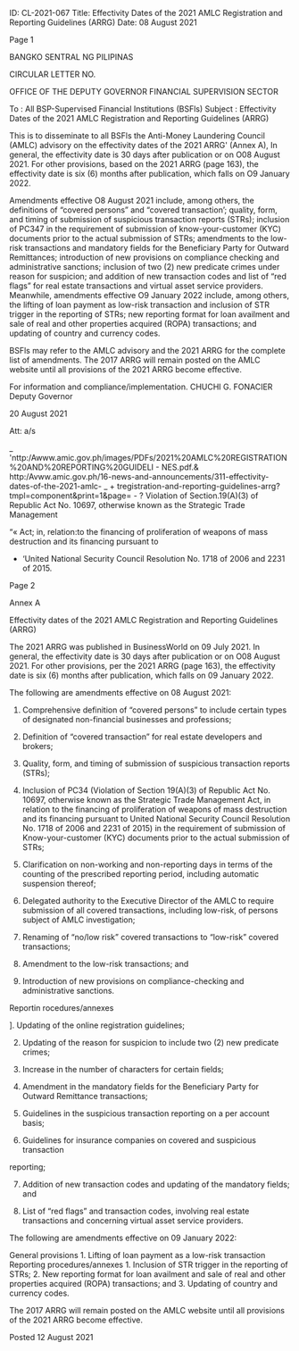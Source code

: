 ID: CL-2021-067
Title: Effectivity Dates of the 2021 AMLC Registration and Reporting Guidelines (ARRG)
Date: 08 August 2021

Page 1

BANGKO SENTRAL NG PILIPINAS

CIRCULAR LETTER NO.

OFFICE OF THE DEPUTY GOVERNOR FINANCIAL SUPERVISION SECTOR

To : All BSP-Supervised Financial Institutions (BSFls) Subject : Effectivity Dates of the 2021 AMLC Registration and Reporting Guidelines (ARRG)

This is to disseminate to all BSFls the Anti-Money Laundering Council (AMLC) advisory on the effectivity dates of the 2021 ARRG' (Annex A), In general, the effectivity date is 30 days after publication or on O08 August 2021. For other provisions, based on the 2021 ARRG (page 163), the effectivity date is six (6) months after publication, which falls on O9 January 2022.

Amendments effective O8 August 2021 include, among others, the definitions of “covered persons” and “covered transaction’; quality, form, and timing of submission of suspicious transaction reports (STRs); inclusion of PC347 in the requirement of submission of know-your-customer (KYC) documents prior to the actual submission of STRs; amendments to the low-risk transactions and mandatory fields for the Beneficiary Party for Outward Remittances; introduction of new provisions on compliance checking and administrative sanctions; inclusion of two (2) new predicate crimes under reason for suspicion; and addition of new transaction codes and list of “red flags” for real estate transactions and virtual asset service providers. Meanwhile, amendments effective O9 January 2022 include, among others, the lifting of loan payment as low-risk transaction and inclusion of STR trigger in the reporting of STRs; new reporting format for loan availment and sale of real and other properties acquired (ROPA) transactions; and updating of country and currency codes.

BSFls may refer to the AMLC advisory and the 2021 ARRG for the complete list of amendments. The 2017 ARRG will remain posted on the AMLC website until all provisions of the 2021 ARRG become effective.

For information and compliance/implementation. CHUCHI G. FONACIER Deputy Governor

20 August 2021

Att: a/s

_ 'nttp:/Awww.amic.gov.ph/images/PDFs/2021%20AMLC%20REGISTRATION%20AND%20REPORTING%20GUIDELI - NES.pdf.& http:/Avww.amic.gov.ph/16-news-and-announcements/311-effectivity-dates-of-the-2021-amlc- _ + tregistration-and-reporting-guidelines-arrg?tmpl=component&print=1&page= - ? Violation of Section.19(A)(3) of Republic Act No. 10697, otherwise known as the Strategic Trade Management

“« Act; in, relation:to the financing of proliferation of weapons of mass destruction and its financing pursuant to

* ‘United National Security Council Resolution No. 1718 of 2006 and 2231 of 2015.

Page 2

Annex A

Effectivity dates of the 2021 AMLC Registration and Reporting Guidelines (ARRG)

The 2021 ARRG was published in BusinessWorld on 09 July 2021. In general, the effectivity date is 30 days after publication or on O08 August 2021. For other provisions, per the 2021 ARRG (page 163), the effectivity date is six (6) months after publication, which falls on 09 January 2022.

The following are amendments effective on 08 August 2021:

1. Comprehensive definition of “covered persons” to include certain types of designated non-financial businesses and professions;

2. Definition of “covered transaction” for real estate developers and brokers;

3. Quality, form, and timing of submission of suspicious transaction reports (STRs);

4. Inclusion of PC34 (Violation of Section 19(A)(3) of Republic Act No. 10697, otherwise known as the Strategic Trade Management Act, in relation to the financing of proliferation of weapons of mass destruction and its financing pursuant to United National Security Council Resolution No. 1718 of 2006 and 2231 of 2015) in the requirement of submission of Know-your-customer (KYC) documents prior to the actual submission of STRs;

5. Clarification on non-working and non-reporting days in terms of the counting of the prescribed reporting period, including automatic suspension thereof;

6. Delegated authority to the Executive Director of the AMLC to require submission of all covered transactions, including low-risk, of persons subject of AMLC investigation;

7. Renaming of “no/low risk” covered transactions to “low-risk” covered transactions;

8. Amendment to the low-risk transactions; and

9. Introduction of new provisions on compliance-checking and administrative sanctions.

Reportin rocedures/annexes

]. Updating of the online registration guidelines;

2. Updating of the reason for suspicion to include two (2) new predicate crimes;

3. Increase in the number of characters for certain fields;

4. Amendment in the mandatory fields for the Beneficiary Party for Outward Remittance transactions;

5. Guidelines in the suspicious transaction reporting on a per account basis;

6. Guidelines for insurance companies on covered and suspicious transaction

reporting;

7. Addition of new transaction codes and updating of the mandatory fields; and

8. List of “red flags” and transaction codes, involving real estate transactions and concerning virtual asset service providers.

The following are amendments effective on 09 January 2022:

General provisions 1. Lifting of loan payment as a low-risk transaction Reporting procedures/annexes 1. Inclusion of STR trigger in the reporting of STRs; 2. New reporting format for loan availment and sale of real and other properties acquired (ROPA) transactions; and 3. Updating of country and currency codes.

The 2017 ARRG will remain posted on the AMLC website until all provisions of the 2021 ARRG become effective.

Posted 12 August 2021